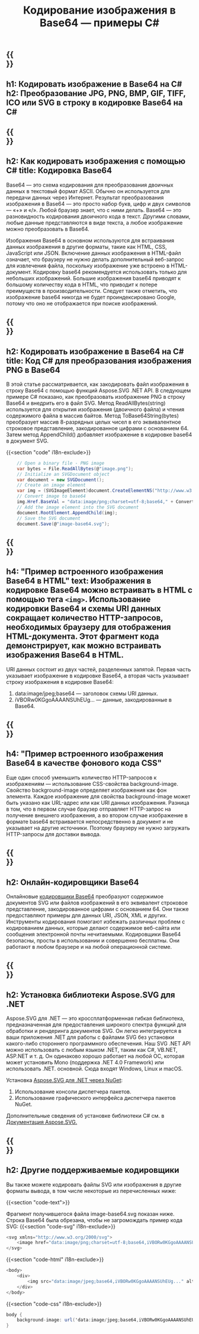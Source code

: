 ﻿---
translation: true
template: /templates/_template-encoder.md
title: Кодирование изображения в Base64 — примеры C#
url: /net/encoder/
description: Преобразование изображения в Base64 в коде C#. Используйте изображения Base64, закодированные как URI данных, чтобы встроить их в HTML, CSS или JSON.
---

{{<section banner>}}
---
h1: Кодировать изображение в Base64 на С#
h2: Преобразование JPG, PNG, BMP, GIF, TIFF, ICO или SVG в строку в кодировке Base64 на C#
---

{{<section base64>}}
---
h2: Как кодировать изображения с помощью C#
title: Кодировка Base64
---

Base64 — это схема кодирования для преобразования двоичных данных в текстовый формат ASCII. Обычно он используется для передачи данных через Интернет. Результат преобразования изображения в Base64 — это просто набор букв, цифр и двух символов — «+» и «/». Любой браузер знает, что с ними делать. Base64 — это разновидность кодирования двоичного кода в текст. Другими словами, любые данные представляются в виде текста, а любое изображение можно преобразовать в Base64.

Изображения Base64 в основном используются для встраивания данных изображения в другие форматы, такие как HTML, CSS, JavaScript или JSON. Включение данных изображения в HTML-файл означает, что браузеру не нужно делать дополнительный веб-запрос для извлечения файла, поскольку изображение уже встроено в HTML-документ. Кодировку base64 рекомендуется использовать только для небольших изображений. Большие изображения base64 приводят к большому количеству кода в HTML, что приводит к потере преимуществ в производительности. Следует также отметить, что изображение base64 никогда не будет проиндексировано Google, потому что оно не отображается при поиске изображений.

{{<section demos>}}
---
h2: Кодировать изображение в Base64 на С#
title: Код С# для преобразования изображения PNG в Base64
---

В этой статье рассматривается, как закодировать файл изображения в строку Base64 с помощью функций Aspose.SVG .NET API. В следующем примере C# показано, как преобразовать изображение PNG в строку Base64 и внедрить его в файл SVG. Метод ReadAllBytes(string) используется для открытия изображения (двоичного файла) и чтения содержимого файла в массив байтов. Метод ToBase64String(bytes) преобразует массив 8-разрядных целых чисел в его эквивалентное строковое представление, закодированное цифрами с основанием 64. Затем метод AppendChild() добавляет изображение в кодировке base64 в документ SVG.

{{<section "code" i18n-exclude>}}

```cs
    // Open a binary file - PNG image
    var bytes = File.ReadAllBytes(@"image.png");
    // Initialize an SVGDocument object
    var document = new SVGDocument();
    // Create an image element
    var img = (SVGImageElement)document.CreateElementNS("http://www.w3.org/2000/svg", "image");
    // Convert image to base64
    img.Href.BaseVal = "data:image/png;charset=utf-8;base64," + Convert.ToBase64String(bytes);
    // Add the image element into the SVG document
    document.RootElement.AppendChild(img);
    // Save the SVG document
    document.Save(@"image-base64.svg");
```


{{<section html>}}
---
h4: "Пример встроенного изображения Base64 в HTML"
text: Изображения в кодировке Base64 можно встраивать в HTML с помощью тега `<img>`. Использование кодировки Base64 и схемы URI данных сокращает количество HTTP-запросов, необходимых браузеру для отображения HTML-документа. Этот фрагмент кода демонстрирует, как можно встраивать изображения Base64 в HTML.
---

URI данных состоит из двух частей, разделенных запятой. Первая часть указывает изображение в кодировке Base64, а вторая часть указывает строку изображения в кодировке Base64:
1. data:image/jpeg;base64 — заголовок схемы URI данных.
1. iVBORw0KGgoAAAANSUhEUg... — данные, закодированные в Base64.



{{<section css>}}
---
h4: "Пример встроенного изображения Base64 в качестве фонового кода CSS"
---

Еще один способ уменьшить количество HTTP-запросов к изображениям — использование CSS-свойства background-image. Свойство background-image определяет изображения как фон элемента. Каждое изображение для свойства background-image может быть указано как URL-адрес или как URI данных изображения. Разница в том, что в первом случае браузер отправляет HTTP-запрос на получение внешнего изображения, а во втором случае изображение в формате base64 встраивается непосредственно в документ и не указывает на другие источники. Поэтому браузеру не нужно загружать HTTP-запросы для доставки вывода.

{{<section encoder-online>}}
---
h2: Онлайн-кодировщики Base64
---

Онлайновые <a href="https://products.aspose.app/svg/{{lang}}/encoding" target="_blank">кодировщики Base64</a> преобразуют содержимое документов SVG или файлов изображений в его эквивалент строковое представление, закодированное цифрами с основанием 64. Они также предоставляют примеры для данных URI, JSON, XML и других. Инструменты кодирования помогают избежать различных проблем с кодированием данных, которые делают содержимое веб-сайта или сообщения электронной почты нечитаемыми. Кодировщики Base64 безопасны, просты в использовании и совершенно бесплатны. Они работают в любом браузере и на любой операционной системе.

{{<section installing>}}
---
h2: Установка библиотеки Aspose.SVG для .NET
---

Aspose.SVG для .NET — это кроссплатформенная гибкая библиотека, предназначенная для предоставления широкого спектра функций для обработки и рендеринга документов SVG. Он легко интегрируется в ваши приложения .NET для работы с файлами SVG без установки какого-либо стороннего программного обеспечения. Наш SVG .NET API можно использовать с любым языком .NET, таким как C#, VB.NET, ASP.NET и т. д. Он одинаково хорошо работает на любой ОС, которая может установить Mono (поддержка .NET 4.0 Framework) или использовать .NET. основной. Сюда входят Windows, Linux и macOS.

Установка <a href="https://www.nuget.org/packages/Aspose.SVG" target="_blank">Aspose.SVG для .NET через NuGet</a>:
1. Использование консоли диспетчера пакетов.
1. Использование графического интерфейса диспетчера пакетов NuGet.



Дополнительные сведения об установке библиотеки C# см. в [Документация Aspose.SVG.](https://docs.aspose.com/svg/net/getting-started/installation/)

{{<section other-conversions>}}
---
h2: Другие поддерживаемые кодировщики
---

Вы также можете кодировать файлы SVG или изображения в другие форматы вывода, в том числе некоторые из перечисленных ниже:

{{<section "code-text">}}

Фрагмент получившегося файла image-base64.svg показан ниже. Строка Base64 была обрезана, чтобы не загромождать пример кода SVG:
{{<section "code-svg" i18n-exclude>}}

```cs
<svg xmlns="http://www.w3.org/2000/svg">
	<image href="data:image/png;charset=utf-8;base64,iVBORw0KGgoAAAANSUhEUg..." alt="Red border"/>
</svg>
```

{{<section "code-html" i18n-exclude>}}

```cs
<body>
    <div>
        <img src="data:image/jpeg;base64,iVBORw0KGgoAAAANSUhEUg..." alt="Red border">
    </div>
</body>
```

{{<section "code-css" i18n-exclude>}}

```cs
body {
    background-image: url('data:image/jpeg;base64,iVBORw0KGgoAAAANSUhEUg...');
}
```